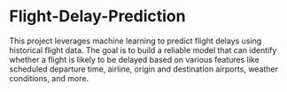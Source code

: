 # Flight-Delay-Prediction
This project leverages machine learning to predict flight delays using historical flight data. The goal is to build a reliable model that can identify whether a flight is likely to be delayed based on various features like scheduled departure time, airline, origin and destination airports, weather conditions, and more.
